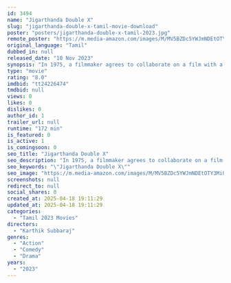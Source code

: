 ```yaml
---
id: 3494
name: "Jigarthanda Double X"
slug: "jigarthanda-double-x-tamil-movie-download"
poster: "posters/jigarthanda-double-x-tamil-2023.jpg"
remote_poster: "https://m.media-amazon.com/images/M/MV5BZDc5YWJmNDEtOTY3Mi00ZGY0LWJlNDQtMDhkM2VkNjMzMTVlXkEyXkFqcGc@._V1_SX300.jpg"
original_language: "Tamil"
dubbed_in: null
released_date: "10 Nov 2023"
synopsis: "In 1975, a filmmaker agrees to collaborate on a film with a gangster who wishes to become a famous actor."
type: "movie"
rating: "8.0"
imdbid: "tt24226474"
tmdbid: null
views: 0
likes: 0
dislikes: 0
author_id: 1
trailer_url: null
runtime: "172 min"
is_featured: 0
is_active: 1
is_comingsoon: 0
seo_title: "Jigarthanda Double X"
seo_description: "In 1975, a filmmaker agrees to collaborate on a film with a gangster who wishes to become a famous actor."
seo_keywords: "\"Jigarthanda Double X\""
seo_image: "https://m.media-amazon.com/images/M/MV5BZDc5YWJmNDEtOTY3Mi00ZGY0LWJlNDQtMDhkM2VkNjMzMTVlXkEyXkFqcGc@._V1_SX300.jpg"
screenshots: null
redirect_to: null
social_shares: 0
created_at: 2025-04-18 19:11:29
updated_at: 2025-04-18 19:11:29
categories:
  - "Tamil 2023 Movies"
directors:
  - "Karthik Subbaraj"
genres:
  - "Action"
  - "Comedy"
  - "Drama"
years:
  - "2023"
---
```

